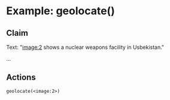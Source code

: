 # Example: geolocate()

## Claim
Text: "<image:2> shows a nuclear weapons facility in Usbekistan."

...

## Actions
```
geolocate(<image:2>)
```